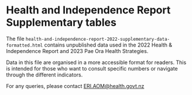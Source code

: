 # Health and Independence Report Supplementary tables

The file `health-and-independence-report-2022-supplementary-data-formatted.html` contains unpublished data used in the 2022 Health & Independence Report and 2023 Pae Ora Health Strategies.

Data in this file are organised in a more accessible format for readers. This is intended for those who want to consult specific numbers or navigate through the different indicators.

For any queries, please contact ERI.AOM@health.govt.nz

